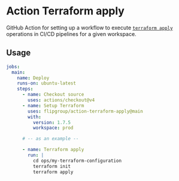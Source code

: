 # Action Terraform apply

GitHub Action for setting up a workflow to execute [`terraform apply`](https://developer.hashicorp.com/terraform/cli/commands/apply) operations in CI/CD pipelines for a given workspace.

## Usage

```yaml
jobs:
  main:
    name: Deploy
    runs-on: ubuntu-latest
    steps:
      - name: Checkout source
        uses: actions/checkout@v4
      - name: Setup Terraform
        uses: flipgroup/action-terraform-apply@main
        with:
          version: 1.7.5
          workspace: prod

      # -- as an example --

      - name: Terraform apply
        run: |
          cd ops/my-terraform-configuration
          terraform init
          terraform apply
```
